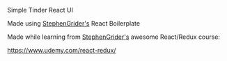 Simple Tinder React UI

Made using [StephenGrider's](https://github.com/stephengrider) React Boilerplate

Made while learning from [StephenGrider's](https://github.com/stephengrider) awesome React/Redux course:

https://www.udemy.com/react-redux/
